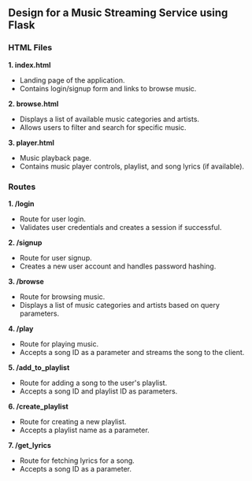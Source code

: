 ## Design for a Music Streaming Service using Flask

### HTML Files

**1. index.html**

- Landing page of the application.
- Contains login/signup form and links to browse music.

**2. browse.html**

- Displays a list of available music categories and artists.
- Allows users to filter and search for specific music.

**3. player.html**

- Music playback page.
- Contains music player controls, playlist, and song lyrics (if available).

### Routes

**1. /login**

- Route for user login.
- Validates user credentials and creates a session if successful.

**2. /signup**

- Route for user signup.
- Creates a new user account and handles password hashing.

**3. /browse**

- Route for browsing music.
- Displays a list of music categories and artists based on query parameters.

**4. /play**

- Route for playing music.
- Accepts a song ID as a parameter and streams the song to the client.

**5. /add_to_playlist**

- Route for adding a song to the user's playlist.
- Accepts a song ID and playlist ID as parameters.

**6. /create_playlist**

- Route for creating a new playlist.
- Accepts a playlist name as a parameter.

**7. /get_lyrics**

- Route for fetching lyrics for a song.
- Accepts a song ID as a parameter.